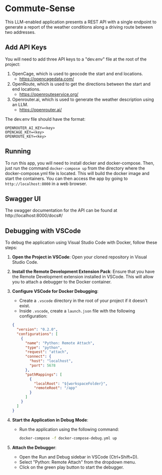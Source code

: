 # Commute-Sense
This LLM-enabled application presents a REST API with a single endpoint to generate a report
of the weather conditions along a driving route between two addresses.

## Add API Keys
You will need to add three API keys to a "dev.env" file at the root of the project:
1. OpenCage, which is used to geocode the start and end locations.
    * https://opencagedata.com/
2. OpenRoute, which is used to get the directions between the start and end locations.
    * https://openrouteservice.org/
3. Openrouter.ai, which is used to generate the weather description using an LLM.
    * https://openrouter.ai/

The dev.env file should have the format:

```
OPENROUTER_AI_KEY=<key>
OPENCAGE_KEY=<key>
OPENROUTE_KEY=<key>
```
## Running
To run this app, you will need to install docker and docker-compose.  Then, just run the command `docker-compose up` from the directory where the docker-compose.yml file is located.  This will build the docker image and start the containers.  You can then access the app by going to `http://localhost:8000` in a web browser.

## Swagger UI
The swagger documentation for the API can be found at http://localhost:8000/docs#/

## Debugging with VSCode
To debug the application using Visual Studio Code with Docker, follow these steps:

1. **Open the Project in VSCode**: Open your cloned repository in Visual Studio Code.

2. **Install the Remote Development Extension Pack**: Ensure that you have the Remote Development extension installed in VSCode. This will allow you to attach a debugger to the Docker container.

3. **Configure VSCode for Docker Debugging**:
   - Create a `.vscode` directory in the root of your project if it doesn't exist.
   - Inside `.vscode`, create a `launch.json` file with the following configuration:

    ```json
    {
      "version": "0.2.0",
      "configurations": [
        {
          "name": "Python: Remote Attach",
          "type": "python",
          "request": "attach",
          "connect": {
            "host": "localhost",
            "port": 5678
          },
          "pathMappings": [
            {
              "localRoot": "${workspaceFolder}",
              "remoteRoot": "/app"
            }
          ]
        }
      ]
    }
    ```

4. **Start the Application in Debug Mode**:
   - Run the application using the following command:
     ```sh
     docker-compose -f docker-compose-debug.yml up
     ```

5. **Attach the Debugger**:
   - Open the Run and Debug sidebar in VSCode (Ctrl+Shift+D).
   - Select "Python: Remote Attach" from the dropdown menu.
   - Click on the green play button to start the debugger.
